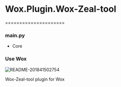 # Wox.Plugin.Wox-Zeal-tool

=====================

### main.py

- Core

### Use Wox

![README-201841502754](http://p68umjbe5.bkt.clouddn.com/README-201841502754.gif)

Wox-Zeal-tool plugin for Wox